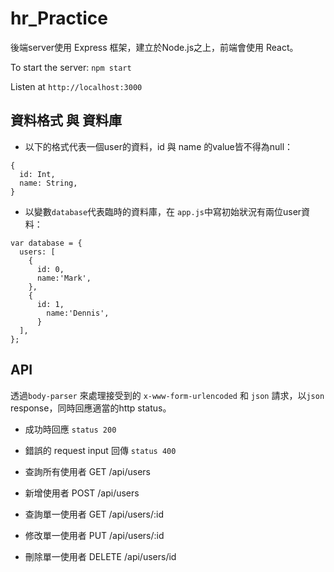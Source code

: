 # hr_Practice
後端server使用 Express 框架，建立於Node.js之上，前端會使用 React。

To start the server: ` npm start `

Listen at `http://localhost:3000`

## 資料格式 與 資料庫
- 以下的格式代表一個user的資料，id 與 name 的value皆不得為null：
```
{
  id: Int,
  name: String,
}
```
- 以變數` database `代表臨時的資料庫，在 `app.js`中寫初始狀況有兩位user資料：
```
var database = {
  users: [
    {
      id: 0,
      name:'Mark',
    },
    {
      id: 1,
        name:'Dennis',
      }
  ],
};
```

## API
透過`body-parser` 來處理接受到的 `x-www-form-urlencoded` 和 `json` 請求，以`json` response，同時回應適當的http status。
- 成功時回應 `status 200`
- 錯誤的 request input 回傳 `status 400`


- 查詢所有使用者 GET /api/users
- 新增使用者 POST /api/users
- 查詢單一使用者 GET /api/users/:id
- 修改單一使用者 PUT /api/users/:id
- 刪除單一使用者 DELETE /api/users/id

